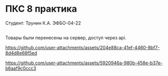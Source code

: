 # ПКС 8 практика

Студент: Трунин К.А. ЭФБО-04-22

## 
Товары были перенесены на сервер, доступ через api.


https://github.com/user-attachments/assets/204e88ca-41ef-4460-8bf7-8d4d8e68f5ed



https://github.com/user-attachments/assets/5920946a-980b-458e-b37e-b6aaf9c0ccc3

